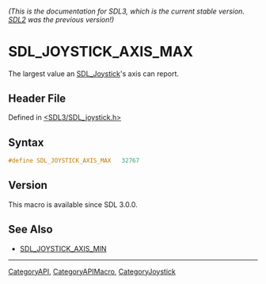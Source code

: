 ###### (This is the documentation for SDL3, which is the current stable version. [SDL2](https://wiki.libsdl.org/SDL2/) was the previous version!)
# SDL_JOYSTICK_AXIS_MAX

The largest value an [SDL_Joystick](SDL_Joystick)'s axis can report.

## Header File

Defined in [<SDL3/SDL_joystick.h>](https://github.com/libsdl-org/SDL/blob/main/include/SDL3/SDL_joystick.h)

## Syntax

```c
#define SDL_JOYSTICK_AXIS_MAX   32767
```

## Version

This macro is available since SDL 3.0.0.

## See Also

- [SDL_JOYSTICK_AXIS_MIN](SDL_JOYSTICK_AXIS_MIN)

----
[CategoryAPI](CategoryAPI), [CategoryAPIMacro](CategoryAPIMacro), [CategoryJoystick](CategoryJoystick)

